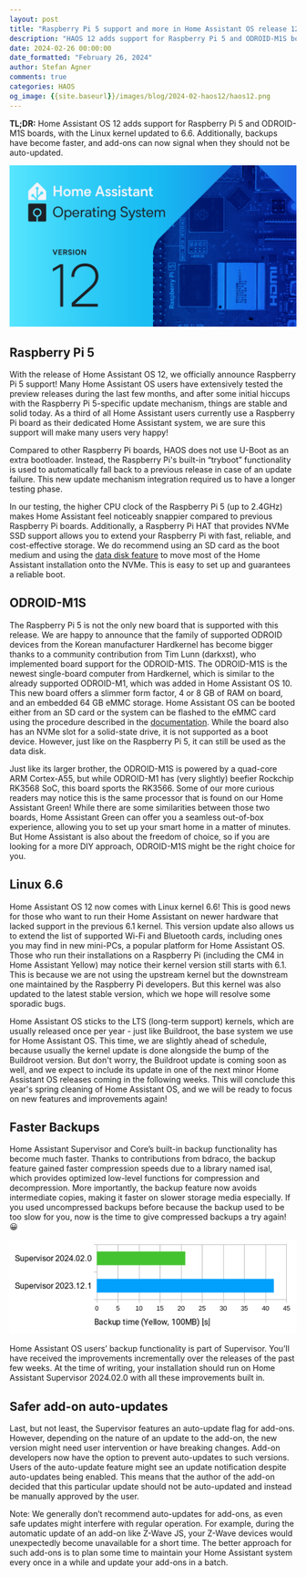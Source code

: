 ```yaml
---
layout: post
title: "Raspberry Pi 5 support and more in Home Assistant OS release 12 & Supervisor update"
description: "HAOS 12 adds support for Raspberry Pi 5 and ODROID-M1S boards, with the Linux kernel updated to 6.6. Additionally, backups have become faster, and add-ons can now signal when they should not be auto-updated."
date: 2024-02-26 00:00:00
date_formatted: "February 26, 2024"
author: Stefan Agner
comments: true
categories: HAOS
og_image: {{site.baseurl}}/images/blog/2024-02-haos12/haos12.png
---
```


**TL;DR:** Home Assistant OS 12 adds support for Raspberry Pi 5 and ODROID-M1S boards, with the Linux kernel updated to 6.6. Additionally, backups have become faster, and add-ons can now signal when they should not be auto-updated.

<p><img src='/images/blog/2024-02-haos12/haos12.png' class='no-shadow' /></p>

## Raspberry Pi 5

With the release of Home Assistant OS 12, we officially announce Raspberry Pi 5 support! Many Home Assistant OS users have extensively tested the preview releases during the last few months, and after some initial hiccups with the Raspberry Pi 5-specific update mechanism, things are stable and solid today. As a third of all Home Assistant users currently use a Raspberry Pi board as their dedicated Home Assistant system, we are sure this support will make many users very happy!

Compared to other Raspberry Pi boards, HAOS does not use U-Boot as an extra bootloader. Instead, the Raspberry Pi's built-in “tryboot” functionality is used to automatically fall back to a previous release in case of an update failure. This new update mechanism integration required us to have a longer testing phase.

In our testing, the higher CPU clock of the Raspberry Pi 5 (up to 2.4GHz) makes Home Assistant feel noticeably snappier compared to previous Raspberry Pi boards. Additionally, a Raspberry Pi HAT that provides NVMe SSD support allows you to extend your Raspberry Pi with fast, reliable, and cost-effective storage. We do recommend using an SD card as the boot medium and using the [data disk feature](/common-tasks/os/#using-external-data-disk) to move most of the Home Assistant installation onto the NVMe. This is easy to set up and guarantees a reliable boot.

## ODROID-M1S

The Raspberry Pi 5 is not the only new board that is supported with this release. We are happy to announce that the family of supported ODROID devices from the Korean manufacturer Hardkernel has become bigger thanks to a community contribution from Tim Lunn (darkxst), who implemented board support for the ODROID-M1S. The ODROID-M1S is the newest single-board computer from Hardkernel, which is similar to the already supported ODROID-M1, which was added in Home Assistant OS 10. This new board offers a slimmer form factor, 4 or 8 GB of RAM on board, and an embedded 64 GB eMMC storage. Home Assistant OS can be booted either from an SD card or the system can be flashed to the eMMC card using the procedure described in the [documentation](https://github.com/home-assistant/operating-system/blob/dev/Documentation/boards/hardkernel/odroid-m1s.md). While the board also has an NVMe slot for a solid-state drive, it is not supported as a boot device. However, just like on the Raspberry Pi 5, it can still be used as the data disk.

Just like its larger brother, the ODROID-M1S is powered by a quad-core ARM Cortex-A55, but while ODROID-M1 has (very slightly) beefier Rockchip RK3568 SoC, this board sports the RK3566. Some of our more curious readers may notice this is the same processor that is found on our Home Assistant Green! While there are some similarities between those two boards, Home Assistant Green can offer you a seamless out-of-box experience, allowing you to set up your smart home in a matter of minutes. But Home Assistant is also about the freedom of choice, so if you are looking for a more DIY approach, ODROID-M1S might be the right choice for you.

## Linux 6.6

Home Assistant OS 12 now comes with Linux kernel 6.6! This is good news for those who want to run their Home Assistant on newer hardware that lacked support in the previous 6.1 kernel. This version update also allows us to extend the list of supported Wi-Fi and Bluetooth cards, including ones you may find in new mini-PCs, a popular platform for Home Assistant OS. Those who run their installations on a Raspberry Pi (including the CM4 in Home Assistant Yellow) may notice their kernel version still starts with 6.1. This is because we are not using the upstream kernel but the downstream one maintained by the Raspberry Pi developers. But this kernel was also updated to the latest stable version, which we hope will resolve some sporadic bugs.

Home Assistant OS sticks to the LTS (long-term support) kernels, which are usually released once per year - just like Buildroot, the base system we use for Home Assistant OS. This time, we are slightly ahead of schedule, because usually the kernel update is done alongside the bump of the Buildroot version. But don't worry, the Buildroot update is coming soon as well, and we expect to include its update in one of the next minor Home Assistant OS releases coming in the following weeks. This will conclude this year's spring cleaning of Home Assistant OS, and we will be ready to focus on new features and improvements again!

## Faster Backups

Home Assistant Supervisor and Core’s built-in backup functionality has become much faster. Thanks to contributions from bdraco, the backup feature gained faster compression speeds due to a library named isal, which provides optimized low-level functions for compression and decompression. More importantly, the backup feature now avoids intermediate copies, making it faster on slower storage media especially. If you used uncompressed backups before because the backup used to be too slow for you, now is the time to give compressed backups a try again! 😀

<p><img src='/images/blog/2024-02-haos12/supervisor-backup-speed-improvements.png' class='no-shadow' alt='Comparison of the speed of a 100MB backup on a Home Assistant Yellow, between Supervisor 2023.12.1 and 2024.02.0.' /></p>

Home Assistant OS users’ backup functionality is part of Supervisor. You’ll have received the improvements incrementally over the releases of the past few weeks. At the time of writing, your installation should run on Home Assistant Supervisor 2024.02.0 with all these improvements built in.

## Safer add-on auto-updates

Last, but not least, the Supervisor features an auto-update flag for add-ons. However, depending on the nature of an update to the add-on, the new version might need user intervention or have breaking changes. Add-on developers now have the option to prevent auto-updates to such versions. Users of the auto-update feature might see an update notification despite auto-updates being enabled. This means that the author of the add-on decided that this particular update should not be auto-updated and instead be manually approved by the user.

Note: We generally don’t recommend auto-updates for add-ons, as even safe updates might interfere with regular operation. For example, during the automatic update of an add-on like Z-Wave JS, your Z-Wave devices would unexpectedly become unavailable for a short time. The better approach for such add-ons is to plan some time to maintain your Home Assistant system every once in a while and update your add-ons in a batch.
